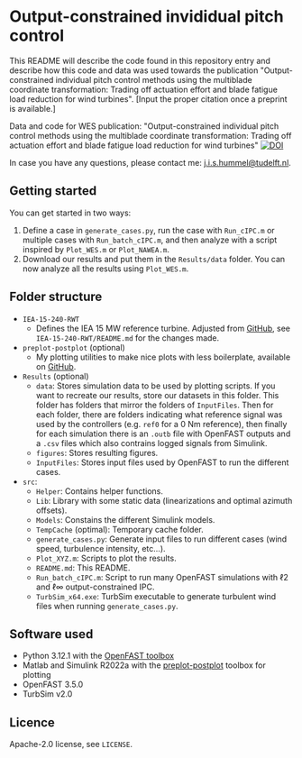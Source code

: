 # Output-constrained invididual pitch control

This README will describe the code found in this repository entry and describe how this code
and data was used towards the publication "Output-constrained individual pitch control
methods using the multiblade coordinate transformation: Trading off actuation effort and
blade fatigue load reduction for wind turbines". [Input the proper citation once a
preprint is available.]

Data and code for WES publication: "Output-constrained individual pitch control
methods using the multiblade coordinate transformation: Trading off actuation effort and
blade fatigue load reduction for wind turbines" [![DOI](https://data.4tu.nl/v3/datasets/372325a3-306e-4578-9c72-4fcda690a999/doi-badge.svg)](https://doi.org/10.4121/372325a3-306e-4578-9c72-4fcda690a999)

In case you have any questions, please contact me:
[j.i.s.hummel@tudelft.nl](mailto:j.i.s.hummel@tudelft.nl).

## Getting started

You can get started in two ways:

1. Define a case in `generate_cases.py`, run the case with `Run_cIPC.m` or multiple
   cases with `Run_batch_cIPC.m`, and then analyze with a script inspired by
   `Plot_WES.m` or `Plot_NAWEA.m`.
2. Download our results and put them in the `Results/data` folder. You can now analyze
   all the results using `Plot_WES.m`.

## Folder structure

- `IEA-15-240-RWT`
  - Defines the IEA 15 MW reference turbine. Adjusted from
    [GitHub](https://github.com/IEAWindTask37/IEA-15-240-RWT), see
    `IEA-15-240-RWT/README.md` for the changes made.
- `preplot-postplot` (optional)
  - My plotting utilities to make nice plots with less boilerplate, available on [GitHub](https://github.com/jesseishi/preplot-postplot).
- `Results` (optional)
  - `data`: Stores simulation data to be used by plotting scripts. If you want to
      recreate our results, store our datasets in this folder. This folder has
      folders that mirror the folders of `InputFiles`. Then for each folder,
      there are folders indicating what reference signal was used by the controllers
      (e.g. `ref0` for a 0 Nm reference), then finally for each simulation there is an
      `.outb` file with OpenFAST outputs and a `.csv` files which also contrains logged
      signals from Simulink.
  - `figures`: Stores resulting figures.
  - `InputFiles`: Stores input files used by OpenFAST to run the different cases.
- `src`:
  - `Helper`: Contains helper functions.
  - `Lib`: Library with some static data (linearizations and optimal azimuth offsets).
  - `Models`: Constains the different Simulink models.
  - `TempCache` (optimal): Temporary cache folder.
  - `generate_cases.py`: Generate input files to run different cases (wind speed,
turbulence intensity, etc...).
  - `Plot_XYZ.m`: Scripts to plot the results.
  - `README.md`: This README.
  - `Run_batch_cIPC.m`: Script to run many OpenFAST simulations with ℓ2 and ℓ∞
      output-constrained IPC.
  - `TurbSim_x64.exe`: TurbSim executable to generate turbulent wind files when running
    `generate_cases.py`.

## Software used

- Python 3.12.1 with the [OpenFAST toolbox](https://github.com/OpenFAST/python-toolbox)
- Matlab and Simulink R2022a with the
  [preplot-postplot](https://github.com/jesseishi/preplot-postplot) toolbox for plotting
- OpenFAST 3.5.0
- TurbSim v2.0

## Licence

Apache-2.0 license, see `LICENSE`.
